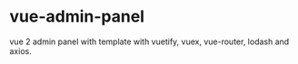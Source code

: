 # vue-admin-panel
vue 2 admin panel with template with vuetify, vuex, vue-router, lodash and axios.




